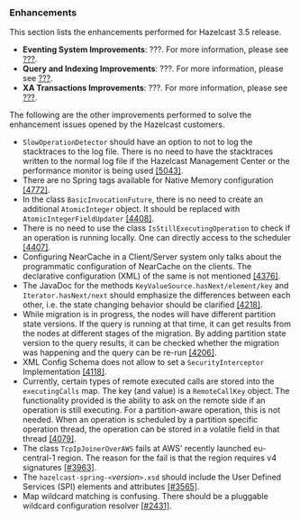 
### Enhancements

This section lists the enhancements performed for Hazelcast 3.5 release.

- **Eventing System Improvements**: ???. For more information, please see [???](#???).
- **Query and Indexing Improvements**: ???. For more information, please see [???](#???).
- **XA Transactions Improvements**: ???. For more information, please see [???](#???).
 

The following are the other improvements performed to solve the enhancement issues opened by the Hazelcast customers.
 
- `SlowOperationDetector` should have an option to not to log the stacktraces to the log file. There is no need to have the stacktraces written to the normal log file if the Hazelcast Management Center or the performance monitor is being used [[5043]](https://github.com/hazelcast/hazelcast/issues/5043).
- There are no Spring tags available for Native Memory configuration [[4772]](https://github.com/hazelcast/hazelcast/issues/4772).
- In the class `BasicInvocationFuture`, there is no need to create an additional `AtomicInteger` object. It should be
replaced with `AtomicIntegerFieldUpdater` [[4408]](https://github.com/hazelcast/hazelcast/issues/4408).
- There is no need to use the class `IsStillExecutingOperation` to check if an operation is running locally. One
can directly access to the scheduler [[4407]](https://github.com/hazelcast/hazelcast/issues/4407).
- Configuring NearCache in a Client/Server system only talks about the programmatic configuration of NearCache on
the clients. The declarative configuration (XML) of the same is not
mentioned [[4376]](https://github.com/hazelcast/hazelcast/issues/4376).
- The JavaDoc for the methods `KeyValueSource.hasNext/element/key` and `Iterator.hasNext/next` should emphasize
the differences between each other, i.e. the state changing behavior should be
clarified [[4218]](https://github.com/hazelcast/hazelcast/issues/4218).
- While migration is in progress, the nodes will have different partition state versions. If the query is running
at that time, it can get results from the nodes at different stages of the migration. By adding partition state
version to the query results, it can be checked whether the migration was happening and the query can be
re-run [[4206]](https://github.com/hazelcast/hazelcast/issues/4206).
- XML Config Schema does not allow to set a `SecurityInterceptor`
Implementation [[4118]](https://github.com/hazelcast/hazelcast/issues/4118).
- Currently, certain types of remote executed calls are stored into the `executingCalls` map. The key
(and value) is a `RemoteCallKey` object. The functionality provided is the ability to ask on the remote side
if an operation is still executing. For a partition-aware operation, this is not needed. When an operation is
scheduled by a partition specific operation thread, the operation can be stored in a volatile field in that
thread [[4079]](https://github.com/hazelcast/hazelcast/issues/4079).
- The class `TcpIpJoinerOverAWS` fails at AWS' recently launched eu-central-1 region. The reason for the fail is
that the region requires v4 signatures [[#3963]](https://github.com/hazelcast/hazelcast/issues/3963).
- The `hazelcast-spring-<`*version*`>.xsd` should include the User Defined Services (SPI) elements and
attributes [[#3565]](https://github.com/hazelcast/hazelcast/issues/3565).
- Map wildcard matching is confusing. There should be a pluggable wildcard configuration
resolver [[#2431]](https://github.com/hazelcast/hazelcast/issues/2431).



